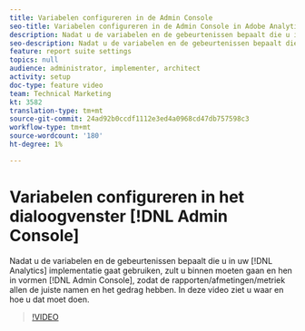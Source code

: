 ```yaml
---
title: Variabelen configureren in de Admin Console
seo-title: Variabelen configureren in de Admin Console in Adobe Analytics
description: Nadat u de variabelen en de gebeurtenissen bepaalt die u in uw implementatie van Analytics gaat gebruiken, zult u binnen moeten gaan en hen in de Admin Console vormen, zodat de rapporten/afmetingen/metriek allen de juiste namen en het gedrag hebben. In deze video ziet u waar en hoe u dat moet doen.
seo-description: Nadat u de variabelen en de gebeurtenissen bepaalt die u in uw implementatie van Analytics gaat gebruiken, zult u binnen moeten gaan en hen in de Admin Console vormen, zodat de rapporten/afmetingen/metriek allen de juiste namen en het gedrag hebben. In deze video ziet u waar en hoe u dat moet doen. Adobe Analytics
feature: report suite settings
topics: null
audience: administrator, implementer, architect
activity: setup
doc-type: feature video
team: Technical Marketing
kt: 3582
translation-type: tm+mt
source-git-commit: 24ad92b0ccdf1112e3ed4a0968cd47db757598c3
workflow-type: tm+mt
source-wordcount: '180'
ht-degree: 1%

---
```



# Variabelen configureren in het dialoogvenster [!DNL Admin Console]

Nadat u de variabelen en de gebeurtenissen bepaalt die u in uw [!DNL Analytics] implementatie gaat gebruiken, zult u binnen moeten gaan en hen in vormen [!DNL Admin Console], zodat de rapporten/afmetingen/metriek allen de juiste namen en het gedrag hebben. In deze video ziet u waar en hoe u dat moet doen.

>[!VIDEO](https://video.tv.adobe.com/v/28755/?quality=12)
